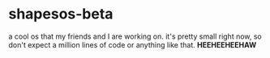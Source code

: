 # shapesos-beta
a cool os that my friends and I are working on. it's pretty small right now, so don't expect a million lines of code or anything like that.
**HEEHEEHEEHAW**
